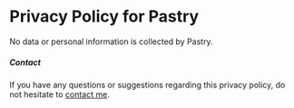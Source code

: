 # Privacy Policy for Pastry

No data or personal information is collected by Pastry.

##### Contact

If you have any questions or suggestions regarding this privacy policy, do not hesitate to [contact me](https://sindresorhus.com/contact).
